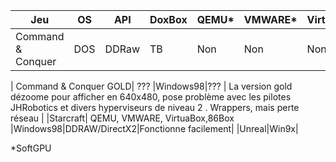 |Jeu|OS|API|DoxBox|QEMU*|VMWARE*|VirtualBox*|86Box|Notes|
|-|-|-|-|-|-|-|-|-|
| Command & Conquer| DOS|DDRaw | TB |Non|Non|Non| TB ||

| Command & Conquer GOLD| ??? |Windows98|??? | La version gold dézoome pour afficher en 640x480, pose problème avec les pilotes JHRobotics et divers hyperviseurs de niveau 2 . Wrappers, mais perte réseau |
|Starcraft| QEMU, VMWARE, VirtuaBox,86Box |Windows98|DDRAW/DirectX2|Fonctionne facilement|
|Unreal|Win9x|


*SoftGPU
